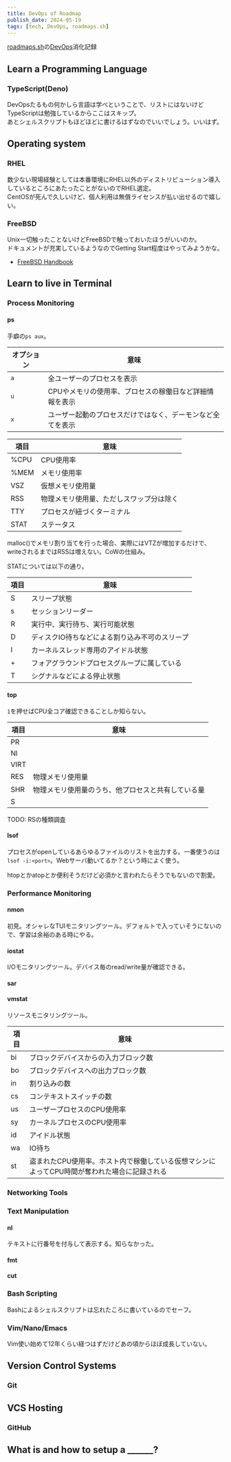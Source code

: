 ```yaml
---
title: DevOps of Roadmap
publish_date: 2024-05-19
tags: [tech, DevOps, roadmaps.sh]
---
```


[roadmaps.sh](https://roadmaps.sh)の[DevOps](https://roadmaps.sh/devops)消化記録

## Learn a Programming Language

### TypeScript(Deno)

DevOpsたるもの何かしら言語は学べということで、リストにはないけどTypeScriptは勉強しているからここはスキップ。  
あとシェルスクリプトもほどほどに書けるはずなのでいいでしょう。いいはず。

## Operating system

### RHEL

数少ない現場経験としては本番環境にRHEL以外のディストリビューション導入しているところにあたったことがないのでRHEL選定。  
CentOSが死んで久しいけど、個人利用は無償ライセンスが払い出せるので嬉しい。

### FreeBSD

Unix一切触ったことないけどFreeBSDで触っておいたほうがいいのか。  
ドキュメントが充実しているようなのでGetting Start程度はやってみようかな。

- [FreeBSD Handbook](https://docs.freebsd.org/en/books/handbook/)

## Learn to live in Terminal

### Process Monitoring

#### ps

手癖の`ps aux`。

|オプション|意味|
|-|-|
|`a`|全ユーザーのプロセスを表示|
|`u`|CPUやメモリの使用率、プロセスの稼働日など詳細情報を表示|
|`x`|ユーザー起動のプロセスだけではなく、デーモンなど全てを表示|

|項目|意味|
|-|-|
|%CPU|CPU使用率|
|%MEM|メモリ使用率|
|VSZ|仮想メモリ使用量|
|RSS|物理メモリ使用量、ただしスワップ分は除く|
|TTY|プロセスが紐づくターミナル|
|STAT|ステータス|

malloc()でメモリ割り当てを行った場合、実際にはVTZが増加するだけで、writeされるまではRSSは増えない。CoWの仕組み。

STATについては以下の通り。

|項目|意味|
|-|-|
|S|スリープ状態|
|s|セッションリーダー|
|R|実行中、実行待ち、実行可能状態|
|D|ディスクIO待ちなどによる割り込み不可のスリープ|
|I|カーネルスレッド専用のアイドル状態|
|+|フォアグラウンドプロセスグループに属している|
|T|シグナルなどによる停止状態|

#### top

`1`を押せばCPU全コア確認できることしか知らない。

|項目|意味|
|-|-|
|PR||
|NI||
|VIRT||
|RES|物理メモリ使用量|
|SHR|物理メモリ使用量のうち、他プロセスと共有している量|
|S||

TODO: RSの種類調査

#### lsof

プロセスがopenしているあらゆるファイルのリストを出力する。一番使うのは`lsof -i:<port>`。Webサーバ動いてるか？という時によく使う。

htopとかatopとか便利そうだけど必須かと言われたらそうでもないので割愛。

### Performance Monitoring

#### nmon

初見。オシャレなTUIモニタリングツール。デフォルトで入っていそうにないので、学習は余裕のある時にやる。

#### iostat

I/Oモニタリングツール。デバイス毎のread/write量が確認できる。

#### sar

#### vmstat

リソースモニタリングツール。

|項目|意味|
|-|-|
|bi|ブロックデバイスからの入力ブロック数|
|bo|ブロックデバイスへの出力ブロック数|
|in|割り込みの数|
|cs|コンテキストスイッチの数|
|us|ユーザープロセスのCPU使用率|
|sy|カーネルプロセスのCPU使用率|
|id|アイドル状態|
|wa|IO待ち|
|st|盗まれたCPU使用率。ホスト内で稼働している仮想マシンによってCPU時間が奪われた場合に記録される|

### Networking Tools




### Text Manipulation

#### nl

テキストに行番号を付与して表示する。知らなかった。

#### fmt


#### cut

### Bash Scripting

Bashによるシェルスクリプトは忘れたころに書いているのでセーフ。

### Vim/Nano/Emacs

Vim使い始めて12年くらい経つはずだけどあの頃からほぼ成長していない。

## Version Control Systems

### Git

## VCS Hosting

### GitHub

## What is and how to setup a ______?


